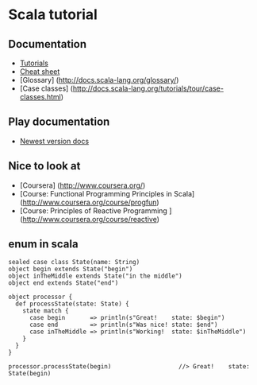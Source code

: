 # Scala tutorial

## Documentation

* [Tutorials](http://docs.scala-lang.org/tutorials/)
* [Cheat sheet](http://docs.scala-lang.org/cheatsheets/)
* [Glossary] (http://docs.scala-lang.org/glossary/)
* [Case classes] (http://docs.scala-lang.org/tutorials/tour/case-classes.html)

## Play documentation

*  [Newest version docs](http://www.playframework.com/documentation)

## Nice to look at

*  [Coursera] (http://www.coursera.org/)
  * [Course: Functional Programming Principles in Scala] (http://www.coursera.org/course/progfun)
  * [Course: Principles of Reactive Programming ]        (http://www.coursera.org/course/reactive)

## enum in scala

    sealed case class State(name: String)
    object begin extends State("begin")
    object inTheMiddle extends State("in the middle")
    object end extends State("end")

    object processor {
      def processState(state: State) {
        state match {
          case begin       => println(s"Great!    state: $begin")
          case end         => println(s"Was nice! state: $end")
          case inTheMiddle => println(s"Working!  state: $inTheMiddle")
        }
      }
    }

    processor.processState(begin)                   //> Great!    state: State(begin)
